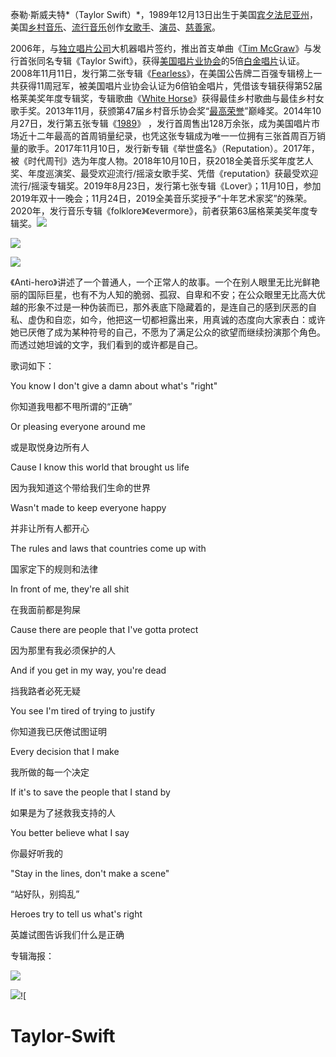 泰勒·斯威夫特*（Taylor Swift）*，1989年12月13日出生于美国[宾夕法尼亚州](https://baike.so.com/doc/896048-947190.html)，美国[乡村音乐](https://baike.so.com/doc/3086341-3253014.html)、[流行音乐](https://baike.so.com/doc/2964634-3127502.html)创作[女歌手](https://baike.so.com/doc/6910271-7132128.html)、[演员](https://baike.so.com/doc/1231433-1302491.html)、[慈善家](https://baike.so.com/doc/5327544-5562716.html)。 

2006年，与[独立唱片公司](https://baike.so.com/doc/6055410-6268440.html)大机器唱片签约，推出首支单曲《[Tim McGraw](https://baike.so.com/doc/5366734-5602462.html)》与发行首张同名专辑《Taylor Swift》，获得[美国唱片业协会](https://baike.so.com/doc/5793345-6006138.html)的5倍[白金唱片](https://baike.so.com/doc/6072218-6285292.html)认证。2008年11月11日，发行第二张专辑《[Fearless](https://baike.so.com/doc/6927163-7729715.html)》，在美国公告牌二百强专辑榜上一共获得11周冠军，被美国唱片业协会认证为6倍铂金唱片，凭借该专辑获得第52届格莱美奖年度专辑奖，专辑歌曲《[White Horse](https://baike.so.com/doc/3552047-3735782.html)》获得最佳乡村歌曲与最佳乡村女歌手奖。2013年11月，获颁第47届乡村音乐协会奖“[最高荣誉](https://baike.so.com/doc/7638393-7912488.html)”巅峰奖。2014年10月27日，发行第五张专辑《[1989](https://baike.so.com/doc/5356338-7759230.html)》 ，发行首周售出128万余张，成为美国唱片市场近十二年最高的首周销量纪录，也凭这张专辑成为唯一一位拥有三张首周百万销量的歌手。2017年11月10日，发行新专辑《举世盛名》（Reputation）。2017年，被《时代周刊》选为年度人物。2018年10月10日，获2018全美音乐奖年度艺人奖、年度巡演奖、最受欢迎流行/摇滚女歌手奖、凭借《reputation》获最受欢迎流行/摇滚专辑奖。2019年8月23日，发行第七张专辑《Lover》；11月10日，参加2019年双十一晚会；11月24日，2019全美音乐奖授予“十年艺术家奖”的殊荣。2020年，发行音乐专辑《folklore》《evermore》，前者获第63届格莱美奖年度专辑奖。![](F:\v2-5b9009e6ca4e70d59477b33253f475e5_b.jpg)

![](F:\v2-d395a4c1944bf2c5b871e7c4109008f7_b.jpg)

![](F:\v2-74c0dde44699707eefa246c8f18344ad_b.jpg)

《Anti-hero》讲述了一个普通人，一个正常人的故事。一个在别人眼里无比光鲜艳丽的国际巨星，也有不为人知的脆弱、孤寂、自卑和不安；在公众眼里无比高大优越的形象不过是一种伪装而已，那外表底下隐藏着的，是连自己的感到厌恶的自私、虚伪和自恋，如今，他把这一切都袒露出来，用真诚的态度向大家表白：或许她已厌倦了成为某种符号的自己，不愿为了满足公众的欲望而继续扮演那个角色。而透过她坦诚的文字，我们看到的或许都是自己。

歌词如下：

You know I don't give a damn about what's "right"

你知道我甩都不甩所谓的“正确”

Or pleasing everyone around me

或是取悦身边所有人

Cause I know this world that brought us life

因为我知道这个带给我们生命的世界

Wasn't made to keep everyone happy

并非让所有人都开心

The rules and laws that countries come up with

国家定下的规则和法律

In front of me, they're all shit

在我面前都是狗屎

Cause there are people that I've gotta protect

因为那里有我必须保护的人

And if you get in my way, you're dead

挡我路者必死无疑

You see I'm tired of trying to justify

你知道我已厌倦试图证明

Every decision that I make

我所做的每一个决定

If it's to save the people that I stand by

如果是为了拯救我支持的人

You better believe what I say

你最好听我的

"Stay in the lines, don't make a scene"

“站好队，别捣乱”

Heroes try to tell us what's right

英雄试图告诉我们什么是正确

专辑海报：

![](F:\QQ图片20221220163707.jpg)

![](F:\QQ图片20221220163703.jpg)![
# Taylor-Swift
